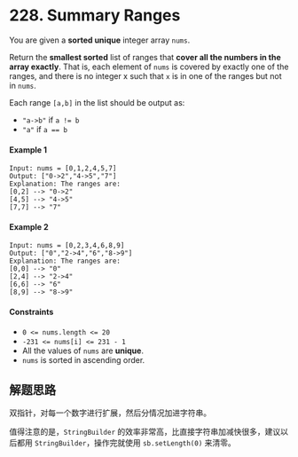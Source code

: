 # 228. Summary Ranges

You are given a **sorted unique** integer array `nums`.

Return the **smallest sorted** list of ranges that **cover all the numbers in the array exactly**. That is, each element of `nums` is covered by exactly one of the ranges, and there is no integer x such that `x` is in one of the ranges but not in `nums`.

Each range `[a,b]` in the list should be output as:

+ `"a->b"` if `a != b`
+ `"a"` if `a == b`

#### Example 1

```
Input: nums = [0,1,2,4,5,7]
Output: ["0->2","4->5","7"]
Explanation: The ranges are:
[0,2] --> "0->2"
[4,5] --> "4->5"
[7,7] --> "7"
```

#### Example 2

```
Input: nums = [0,2,3,4,6,8,9]
Output: ["0","2->4","6","8->9"]
Explanation: The ranges are:
[0,0] --> "0"
[2,4] --> "2->4"
[6,6] --> "6"
[8,9] --> "8->9"
```

#### Constraints

+ `0 <= nums.length <= 20`
+ `-231 <= nums[i] <= 231 - 1`
+ All the values of `nums` are **unique**.
+ `nums` is sorted in ascending order.

## 解题思路

双指针，对每一个数字进行扩展，然后分情况加进字符串。

值得注意的是，`StringBuilder` 的效率非常高，比直接字符串加减快很多，建议以后都用 `StringBuilder`，操作完就使用 `sb.setLength(0)` 来清零。
